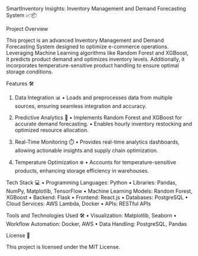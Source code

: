 SmartInventory Insights: Inventory Management and Demand Forecasting System 📈📦

Project Overview

This project is an advanced Inventory Management and Demand Forecasting System designed to optimize e-commerce operations. Leveraging Machine Learning algorithms like Random Forest and XGBoost, it predicts product demand and optimizes inventory levels. Additionally, it incorporates temperature-sensitive product handling to ensure optimal storage conditions.

Features 🛠️

1. Data Integration 📊
	•	Loads and preprocesses data from multiple sources, ensuring seamless integration and accuracy.

2. Predictive Analytics 🤖
	•	Implements Random Forest and XGBoost for accurate demand forecasting.
	•	Enables hourly inventory restocking and optimized resource allocation.

3. Real-Time Monitoring ⏱️
	•	Provides real-time analytics dashboards, allowing actionable insights and supply chain optimization.

4. Temperature Optimization ❄️
	•	Accounts for temperature-sensitive products, enhancing storage efficiency in warehouses.

Tech Stack 💻
	•	Programming Languages: Python
	•	Libraries: Pandas, NumPy, Matplotlib, TensorFlow
	•	Machine Learning Models: Random Forest, XGBoost
	•	Backend: Flask
	•	Frontend: React.js
	•	Databases: PostgreSQL
	•	Cloud Services: AWS Lambda, Docker
	•	APIs: RESTful APIs

Tools and Technologies Used 🛠️
	•	Visualization: Matplotlib, Seaborn
	•	Workflow Automation: Docker, AWS
	•	Data Handling: PostgreSQL, Pandas

License 📜

This project is licensed under the MIT License.